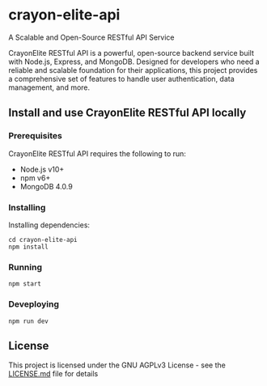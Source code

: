 # crayon-elite-api

A Scalable and Open-Source RESTful API Service

CrayonElite RESTful API is a powerful, open-source backend service built with Node.js, Express, and MongoDB. Designed for developers who need a reliable and scalable foundation for their applications, this project provides a comprehensive set of features to handle user authentication, data management, and more.

## Install and use CrayonElite RESTful API locally

### Prerequisites

CrayonElite RESTful API requires the following to run:

-   Node.js v10+
-   npm v6+
-   MongoDB 4.0.9

### Installing

Installing dependencies:

```
cd crayon-elite-api
npm install
```

### Running

```
npm start
```

### Deveploying

```
npm run dev
```

## License

This project is licensed under the GNU AGPLv3 License - see the [LICENSE.md](./LICENSE) file for details
